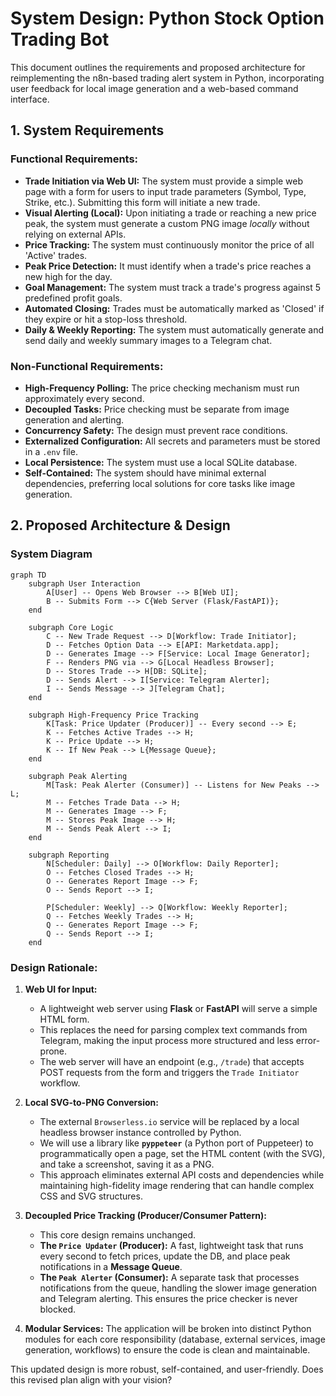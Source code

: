 # System Design: Python Stock Option Trading Bot

This document outlines the requirements and proposed architecture for reimplementing the n8n-based trading alert system in Python, incorporating user feedback for local image generation and a web-based command interface.

## 1. System Requirements

### Functional Requirements:
- **Trade Initiation via Web UI:** The system must provide a simple web page with a form for users to input trade parameters (Symbol, Type, Strike, etc.). Submitting this form will initiate a new trade.
- **Visual Alerting (Local):** Upon initiating a trade or reaching a new price peak, the system must generate a custom PNG image *locally* without relying on external APIs.
- **Price Tracking:** The system must continuously monitor the price of all 'Active' trades.
- **Peak Price Detection:** It must identify when a trade's price reaches a new high for the day.
- **Goal Management:** The system must track a trade's progress against 5 predefined profit goals.
- **Automated Closing:** Trades must be automatically marked as 'Closed' if they expire or hit a stop-loss threshold.
- **Daily & Weekly Reporting:** The system must automatically generate and send daily and weekly summary images to a Telegram chat.

### Non-Functional Requirements:
- **High-Frequency Polling:** The price checking mechanism must run approximately every second.
- **Decoupled Tasks:** Price checking must be separate from image generation and alerting.
- **Concurrency Safety:** The design must prevent race conditions.
- **Externalized Configuration:** All secrets and parameters must be stored in a `.env` file.
- **Local Persistence:** The system must use a local SQLite database.
- **Self-Contained:** The system should have minimal external dependencies, preferring local solutions for core tasks like image generation.

## 2. Proposed Architecture & Design

### System Diagram

```mermaid
graph TD
    subgraph User Interaction
        A[User] -- Opens Web Browser --> B[Web UI];
        B -- Submits Form --> C{Web Server (Flask/FastAPI)};
    end

    subgraph Core Logic
        C -- New Trade Request --> D[Workflow: Trade Initiator];
        D -- Fetches Option Data --> E[API: Marketdata.app];
        D -- Generates Image --> F[Service: Local Image Generator];
        F -- Renders PNG via --> G[Local Headless Browser];
        D -- Stores Trade --> H[DB: SQLite];
        D -- Sends Alert --> I[Service: Telegram Alerter];
        I -- Sends Message --> J[Telegram Chat];
    end

    subgraph High-Frequency Price Tracking
        K[Task: Price Updater (Producer)] -- Every second --> E;
        K -- Fetches Active Trades --> H;
        K -- Price Update --> H;
        K -- If New Peak --> L{Message Queue};
    end

    subgraph Peak Alerting
        M[Task: Peak Alerter (Consumer)] -- Listens for New Peaks --> L;
        M -- Fetches Trade Data --> H;
        M -- Generates Image --> F;
        M -- Stores Peak Image --> H;
        M -- Sends Peak Alert --> I;
    end

    subgraph Reporting
        N[Scheduler: Daily] --> O[Workflow: Daily Reporter];
        O -- Fetches Closed Trades --> H;
        O -- Generates Report Image --> F;
        O -- Sends Report --> I;

        P[Scheduler: Weekly] --> Q[Workflow: Weekly Reporter];
        Q -- Fetches Weekly Trades --> H;
        Q -- Generates Report Image --> F;
        Q -- Sends Report --> I;
    end
```

### Design Rationale:

1.  **Web UI for Input:**
    *   A lightweight web server using **Flask** or **FastAPI** will serve a simple HTML form.
    *   This replaces the need for parsing complex text commands from Telegram, making the input process more structured and less error-prone.
    *   The web server will have an endpoint (e.g., `/trade`) that accepts POST requests from the form and triggers the `Trade Initiator` workflow.

2.  **Local SVG-to-PNG Conversion:**
    *   The external `Browserless.io` service will be replaced by a local headless browser instance controlled by Python.
    *   We will use a library like **`pyppeteer`** (a Python port of Puppeteer) to programmatically open a page, set the HTML content (with the SVG), and take a screenshot, saving it as a PNG.
    *   This approach eliminates external API costs and dependencies while maintaining high-fidelity image rendering that can handle complex CSS and SVG structures.

3.  **Decoupled Price Tracking (Producer/Consumer Pattern):**
    *   This core design remains unchanged.
    *   **The `Price Updater` (Producer):** A fast, lightweight task that runs every second to fetch prices, update the DB, and place peak notifications in a **Message Queue**.
    *   **The `Peak Alerter` (Consumer):** A separate task that processes notifications from the queue, handling the slower image generation and Telegram alerting. This ensures the price checker is never blocked.

4.  **Modular Services:** The application will be broken into distinct Python modules for each core responsibility (database, external services, image generation, workflows) to ensure the code is clean and maintainable.

This updated design is more robust, self-contained, and user-friendly. Does this revised plan align with your vision?